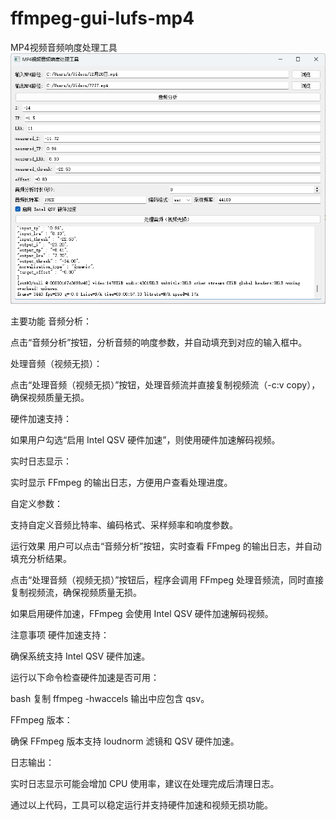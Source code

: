 # ffmpeg-gui-lufs-mp4
MP4视频音频响度处理工具
![GitHub图像](/%E5%B1%8F%E5%B9%95%E6%88%AA%E5%9B%BE%202025-01-14%20230019.png)

主要功能
音频分析：

点击“音频分析”按钮，分析音频的响度参数，并自动填充到对应的输入框中。

处理音频（视频无损）：

点击“处理音频（视频无损）”按钮，处理音频流并直接复制视频流（-c:v copy），确保视频质量无损。

硬件加速支持：

如果用户勾选“启用 Intel QSV 硬件加速”，则使用硬件加速解码视频。

实时日志显示：

实时显示 FFmpeg 的输出日志，方便用户查看处理进度。

自定义参数：

支持自定义音频比特率、编码格式、采样频率和响度参数。

运行效果
用户可以点击“音频分析”按钮，实时查看 FFmpeg 的输出日志，并自动填充分析结果。

点击“处理音频（视频无损）”按钮后，程序会调用 FFmpeg 处理音频流，同时直接复制视频流，确保视频质量无损。

如果启用硬件加速，FFmpeg 会使用 Intel QSV 硬件加速解码视频。

注意事项
硬件加速支持：

确保系统支持 Intel QSV 硬件加速。

运行以下命令检查硬件加速是否可用：

bash
复制
ffmpeg -hwaccels
输出中应包含 qsv。

FFmpeg 版本：

确保 FFmpeg 版本支持 loudnorm 滤镜和 QSV 硬件加速。

日志输出：

实时日志显示可能会增加 CPU 使用率，建议在处理完成后清理日志。

通过以上代码，工具可以稳定运行并支持硬件加速和视频无损功能。
